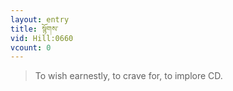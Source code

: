 ```yaml
---
layout: entry
title: སྙོགས་
vid: Hill:0660
vcount: 0
---
```


> To wish earnestly, to crave for, to implore CD\.

